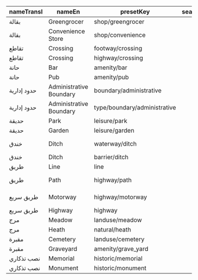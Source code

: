 |nameTransl|nameEn|presetKey|searchable|icon|tags0|tags1|tags2|tags3|tags4|geometryArea|geometryLine|geometryPoint|geometryVertex|geometryRelation|
| ------ | ------ | ------ | ------ | ------ | ------ | ------ | ------ | ------ | ------ | ------ | ------ | ------ | ------ | ------ |
|بقالة|Greengrocer|shop/greengrocer| |shop|shop=greengrocer| | | | |area| |point| | |
|بقالة|Convenience Store|shop/convenience| |shop|shop=convenience| | | | |area| |point| | |
|تقاطع|Crossing|footway/crossing| | |highway=footway|footway=crossing| | | | |line| | | |
|تقاطع|Crossing|highway/crossing| | |highway=crossing| | | | | | | |vertex| |
|حانة|Bar|amenity/bar| |bar|amenity=bar| | | | |area| |point| | |
|حانة|Pub|amenity/pub| |beer|amenity=pub| | | | |area| |point| | |
|حدود إدارية|Administrative Boundary|boundary/administrative| | |boundary=administrative| | | | | |line| | | |
|حدود إدارية|Administrative Boundary|type/boundary/administrative| |boundary|type=boundary|boundary=administrative| | | | | | | |relation|
|حديقة|Park|leisure/park| |park|leisure=park| | | | |area| |point| | |
|حديقة|Garden|leisure/garden| |garden|leisure=garden| | | | |area| |point|vertex| |
|خندق|Ditch|waterway/ditch| |waterway-ditch|waterway=ditch| | | | | |line| | | |
|خندق|Ditch|barrier/ditch| | |barrier=ditch| | | | |area|line| | | |
|طريق|Line|line| | | | | | | | |line| | | |
|طريق|Path|highway/path| |highway-path|highway=path| | | | | |line| | | |
|طريق سريع|Motorway|highway/motorway| |highway-motorway|highway=motorway| | | | | |line| | | |
|طريق سريع|Highway|highway| | |highway=*| | | | |area|line|point|vertex| |
|مرج|Meadow|landuse/meadow| | |landuse=meadow| | | | |area| |point| | |
|مرج|Heath|natural/heath| | |natural=heath| | | | |area| | | | |
|مقبرة|Cemetery|landuse/cemetery| |cemetery|landuse=cemetery| | | | |area| |point|vertex| |
|مقبرة|Graveyard|amenity/grave_yard| |cemetery|amenity=grave_yard| | | | |area| |point| | |
|نصب تذكاري|Memorial|historic/memorial| |monument|historic=memorial| | | | |area| |point|vertex| |
|نصب تذكاري|Monument|historic/monument| |monument|historic=monument| | | | |area| |point|vertex| |
